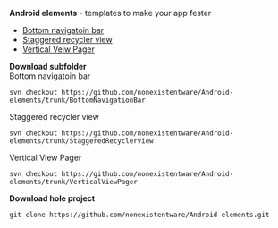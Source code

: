 <b>Android elements</b> - templates to make your app fester

- [Bottom navigatoin bar](https://github.com/nonexistentware/Android-elements/tree/dev1/BottomNavigationBar) 
- [Staggered recycler view](https://github.com/nonexistentware/Android-elements/tree/dev1/StaggeredRecyclerView) 
- [Vertical Veiw Pager](https://github.com/nonexistentware/Android-elements/edit/dev1/VerticalViewPager/README.md)

<b>Download subfolder</b>
</br>
Bottom navigatoin bar
```
svn checkout https://github.com/nonexistentware/Android-elements/trunk/BottomNavigationBar
```
Staggered recycler view
```
svn checkout https://github.com/nonexistentware/Android-elements/trunk/StaggeredRecyclerView
```
Vertical View Pager
```
svn checkout https://github.com/nonexistentware/Android-elements/trunk/VerticalViewPager
```

<b>Download hole project</b>
```
git clone https://github.com/nonexistentware/Android-elements.git
```
